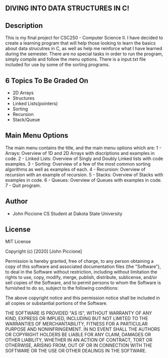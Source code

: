 ## DIVING INTO DATA STRUCTURES IN C!

## Description

This is my final project for CSC250 - Computer Science II. I have decided to create a learning program that will help those looking to learn the basics about data strucutres in C, as well as help me reinforce what I have learned during the semester. There are no special tasks in order to run the program, simply compile and follow the menu options. There is a input.txt file included for use by some of the sorting programs.

## 6 Topics To Be Graded On

- 2D Arrays
- Structures
- Linked Lists(pointers)
- Sorting
- Recursion
- Stack/Queue

## Main Menu Options

The main menu contains the title, and the main menu options which are:
1 - Arrays: Overview of 1D and 2D Arrays with discriptions and examples in code.
2 - Linked Lists: Overview of Singly and Doubly Linked lists with code examples.
3 - Sorting: Overview of a few of the most common sorting algorithms as well as examples of each.
4 - Recursion: Overview of recursion with an example of recursion.
5 - Stacks: Overview of Stacks with examples in code.
6 - Queues: Overview of Queues with examples in code.
7 - Quit program.

## Author

- John Piccione
CS Student at Dakota State University

## License

MIT License

Copyright (c) [2020] [John Piccione]

Permission is hereby granted, free of charge, to any person obtaining a copy
of this software and associated documentation files (the "Software"), to deal
in the Software without restriction, including without limitation the rights
to use, copy, modify, merge, publish, distribute, sublicense, and/or sell
copies of the Software, and to permit persons to whom the Software is
furnished to do so, subject to the following conditions:

The above copyright notice and this permission notice shall be included in all
copies or substantial portions of the Software.

THE SOFTWARE IS PROVIDED "AS IS", WITHOUT WARRANTY OF ANY KIND, EXPRESS OR
IMPLIED, INCLUDING BUT NOT LIMITED TO THE WARRANTIES OF MERCHANTABILITY,
FITNESS FOR A PARTICULAR PURPOSE AND NONINFRINGEMENT. IN NO EVENT SHALL THE
AUTHORS OR COPYRIGHT HOLDERS BE LIABLE FOR ANY CLAIM, DAMAGES OR OTHER
LIABILITY, WHETHER IN AN ACTION OF CONTRACT, TORT OR OTHERWISE, ARISING FROM,
OUT OF OR IN CONNECTION WITH THE SOFTWARE OR THE USE OR OTHER DEALINGS IN THE
SOFTWARE.